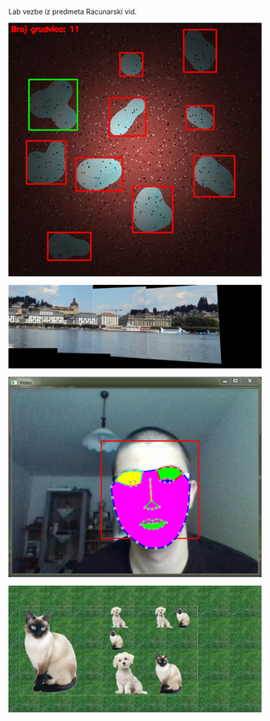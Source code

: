 
Lab vezbe iz predmeta Racunarski vid.

![](lab1/output.png)

![](lab2/Panorama.jpg)

![](lab3/Output.PNG)

![](lab4/lab4.png)
